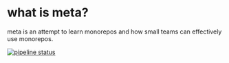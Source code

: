 what is meta?
=============

meta is an attempt to learn monorepos and how small teams can effectively use monorepos. 


[![pipeline status](https://gitlab.com/privatehunanpanda/meta/badges/master/pipeline.svg)](https://gitlab.com/privatehunanpanda/meta/commits/master)


